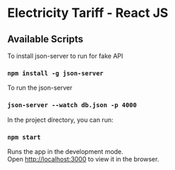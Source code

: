 # Electricity Tariff - React JS 



## Available Scripts


To install json-server to run for fake API
### `npm install -g json-server`


To run the json-server
### `json-server --watch db.json -p 4000`



In the project directory, you can run:

### `npm start`



Runs the app in the development mode.\
Open [http://localhost:3000](http://localhost:3000) to view it in the browser.
